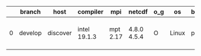 |    | branch   | host     | compiler     | mpi      | netcdf      | o_g   | os    | build   | u_pass   | u_fail   | s_pass   | s_fail   | e_pass   | e_fail   | nuopc_pass   | nuopc_fail   | artifacts_hash                                                                                                                                      | modified                  |
|----|----------|----------|--------------|----------|-------------|-------|-------|---------|----------|----------|----------|----------|----------|----------|--------------|--------------|-----------------------------------------------------------------------------------------------------------------------------------------------------|---------------------------|
|  0 | develop  | discover | intel 19.1.3 | mpt 2.17 | 4.8.0 4.5.4 | O     | Linux | pass    | pending  | pending  | pending  | pending  | pending  | pending  | pending      | pending      | [artifacts](https://github.com/esmf-org/esmf-test-artifacts/tree/cc8dc27ac4cd4db8b88761c878f845874a2d7027/develop/discover/intel/19.1.3/O/mpt/2.17) | 2022-05-05 01:14:44 -0400 |